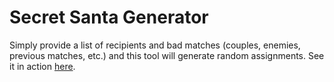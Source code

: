 # Secret Santa Generator

Simply provide a list of recipients and bad matches (couples, enemies, previous matches, etc.) and this tool will generate random assignments. See it in action [here](https://loremdipso.github.io/secret_santa).

